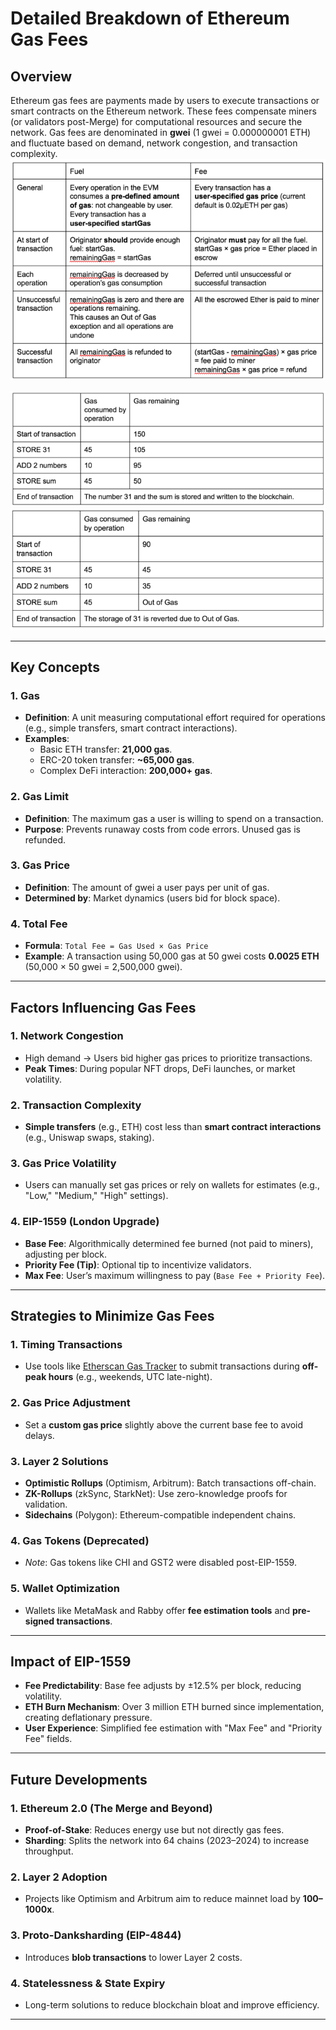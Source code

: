 # Detailed Breakdown of Ethereum Gas Fees

## **Overview**
Ethereum gas fees are payments made by users to execute transactions or smart contracts on the Ethereum network. These fees compensate miners (or validators post-Merge) for computational resources and secure the network. Gas fees are denominated in **gwei** (1 gwei = 0.000000001 ETH) and fluctuate based on demand, network congestion, and transaction complexity.
![alt text](image.png)

![alt text](image-1.png)
![alt text](image-2.png)

---

## **Key Concepts**

### **1. Gas**
- **Definition**: A unit measuring computational effort required for operations (e.g., simple transfers, smart contract interactions).
- **Examples**:
  - Basic ETH transfer: **21,000 gas**.
  - ERC-20 token transfer: **~65,000 gas**.
  - Complex DeFi interaction: **200,000+ gas**.

### **2. Gas Limit**
- **Definition**: The maximum gas a user is willing to spend on a transaction.
- **Purpose**: Prevents runaway costs from code errors. Unused gas is refunded.

### **3. Gas Price**
- **Definition**: The amount of gwei a user pays per unit of gas.
- **Determined by**: Market dynamics (users bid for block space).

### **4. Total Fee**
- **Formula**: `Total Fee = Gas Used × Gas Price`
- **Example**: A transaction using 50,000 gas at 50 gwei costs **0.0025 ETH** (50,000 × 50 gwei = 2,500,000 gwei).

---

## **Factors Influencing Gas Fees**

### **1. Network Congestion**
- High demand → Users bid higher gas prices to prioritize transactions.
- **Peak Times**: During popular NFT drops, DeFi launches, or market volatility.

### **2. Transaction Complexity**
- **Simple transfers** (e.g., ETH) cost less than **smart contract interactions** (e.g., Uniswap swaps, staking).

### **3. Gas Price Volatility**
- Users can manually set gas prices or rely on wallets for estimates (e.g., "Low," "Medium," "High" settings).

### **4. EIP-1559 (London Upgrade)**
- **Base Fee**: Algorithmically determined fee burned (not paid to miners), adjusting per block.
- **Priority Fee (Tip)**: Optional tip to incentivize validators.
- **Max Fee**: User’s maximum willingness to pay (`Base Fee + Priority Fee`).

---

## **Strategies to Minimize Gas Fees**

### **1. Timing Transactions**
- Use tools like [Etherscan Gas Tracker](https://etherscan.io/gastracker) to submit transactions during **off-peak hours** (e.g., weekends, UTC late-night).

### **2. Gas Price Adjustment**
- Set a **custom gas price** slightly above the current base fee to avoid delays.

### **3. Layer 2 Solutions**
- **Optimistic Rollups** (Optimism, Arbitrum): Batch transactions off-chain.
- **ZK-Rollups** (zkSync, StarkNet): Use zero-knowledge proofs for validation.
- **Sidechains** (Polygon): Ethereum-compatible independent chains.

### **4. Gas Tokens (Deprecated)**
- *Note*: Gas tokens like CHI and GST2 were disabled post-EIP-1559.

### **5. Wallet Optimization**
- Wallets like MetaMask and Rabby offer **fee estimation tools** and **pre-signed transactions**.

---

## **Impact of EIP-1559**
- **Fee Predictability**: Base fee adjusts by ±12.5% per block, reducing volatility.
- **ETH Burn Mechanism**: Over 3 million ETH burned since implementation, creating deflationary pressure.
- **User Experience**: Simplified fee estimation with "Max Fee" and "Priority Fee" fields.

---

## **Future Developments**

### **1. Ethereum 2.0 (The Merge and Beyond)**
- **Proof-of-Stake**: Reduces energy use but not directly gas fees.
- **Sharding**: Splits the network into 64 chains (2023–2024) to increase throughput.

### **2. Layer 2 Adoption**
- Projects like Optimism and Arbitrum aim to reduce mainnet load by **100–1000x**.

### **3. Proto-Danksharding (EIP-4844)**
- Introduces **blob transactions** to lower Layer 2 costs.

### **4. Statelessness & State Expiry**
- Long-term solutions to reduce blockchain bloat and improve efficiency.

---

